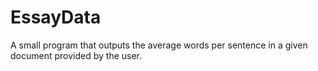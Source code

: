 EssayData
=========

A small program that outputs the average words per sentence in a given document provided by the user. 
